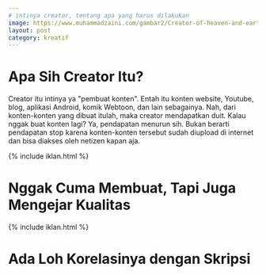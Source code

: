 ```yaml
---
# intinya creator, tentang apa yang harus dilakukan
image: https://www.muhammadzaini.com/gambar2/Creator-of-heaven-and-earth.jpg
layout: post
category: kreatif
---
```


# Apa Sih Creator Itu?

Creator itu intinya ya "pembuat konten". Entah itu konten website, Youtube, blog, aplikasi Android, komik Webtoon, dan lain sebagainya. Nah, dari konten-konten yang dibuat itulah, maka creator mendapatkan duit. Kalau nggak buat konten lagi? Ya, pendapatan menurun sih. Bukan berarti pendapatan stop karena konten-konten tersebut sudah diupload di internet dan bisa diakses oleh netizen kapan aja.

{% include iklan.html %}

# Nggak Cuma Membuat, Tapi Juga Mengejar Kualitas

{% include iklan.html %}

# Ada Loh Korelasinya dengan Skripsi
